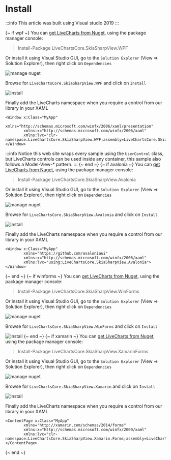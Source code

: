 # Install

:::info
This article was built using Visual studio 2019
:::

{~ if wpf ~}
You can [get LiveCharts from Nuget](https://www.nuget.org/packages/LiveChartsCore.SkiaSharpView.WPF), using the package manager console:

> Install-Package LiveChartsCore.SkiaSharpView.WPF

Or install it using Visual Studio GUI, go to the `Solution Explorer` (View => Solution Explorer), then right click on `Dependencies`

![manage nuget](https://raw.githubusercontent.com/beto-rodriguez/LiveCharts2/master/docs/_assets/managenugetpackages.png)

Browse for `LiveChartsCore.SkiaSharpView.WPF` and click on `Install`

![install](https://raw.githubusercontent.com/beto-rodriguez/LiveCharts2/master/docs/_assets/installwpf.png)

Finally add the LiveCharts namespace when you require a control from our library in your XAML

<pre><code>&lt;Window x:Class="MyApp"
        xmlns="http://schemas.microsoft.com/winfx/2006/xaml/presentation"
        xmlns:x="http://schemas.microsoft.com/winfx/2006/xaml" 
        <span class="highlight-this">xmlns:lvc="clr-namespace:LiveChartsCore.SkiaSharpView.WPF;assembly=LiveChartsCore.SkiaSharpView.WPF"</span>>
&lt;/Window>
</code></pre>

:::info
Notice this web site wraps every sample using the `UserControl` class, but LiveCharts controls can be used inside any container, 
this sample also follows a Model-View-* pattern.
:::
{~ end ~}
{~ if avalonia ~}
You can [get LiveCharts from Nuget](https://www.nuget.org/packages/LiveChartsCore.SkiaSharpView.Avalonia), using the package manager console:

> Install-Package LiveChartsCore.SkiaSharpView.Avalonia

Or install it using Visual Studio GUI, go to the `Solution Explorer` (View => Solution Explorer), then right click on `Dependencies`

![manage nuget](https://raw.githubusercontent.com/beto-rodriguez/LiveCharts2/master/docs/_assets/managenugetpackages.png)

Browse for `LiveChartsCore.SkiaSharpView.Avalonia` and click on `Install`

![install](https://raw.githubusercontent.com/beto-rodriguez/LiveCharts2/master/docs/_assets/installavalonia.png)

Finally add the LiveCharts namespace when you require a control from our library in your XAML

<pre><code>&lt;Window x:Class="MyApp"
        xmlns="https://github.com/avaloniaui"
        xmlns:x="http://schemas.microsoft.com/winfx/2006/xaml"
        <span class="highlight-this">xmlns:lvc="using:LiveChartsCore.SkiaSharpView.Avalonia"</span>>
&lt;/Window>
</code></pre>
{~ end ~}
{~ if winforms ~}
You can [get LiveCharts from Nuget](https://www.nuget.org/packages/LiveChartsCore.SkiaSharpView.WinForms), using the package manager console:

> Install-Package LiveChartsCore.SkiaSharpView.WinForms

Or install it using Visual Studio GUI, go to the `Solution Explorer` (View => Solution Explorer), then right click on `Dependencies`

![manage nuget](https://raw.githubusercontent.com/beto-rodriguez/LiveCharts2/master/docs/_assets/managenugetpackages.png)

Browse for `LiveChartsCore.SkiaSharpView.WinForms` and click on `Install`

![install](https://raw.githubusercontent.com/beto-rodriguez/LiveCharts2/master/docs/_assets/installwinforms.png)
{~ end ~}
{~ if xamarin ~}
You can [get LiveCharts from Nuget](https://www.nuget.org/packages/LiveChartsCore.SkiaSharpView.XamarinForms), using the package manager console:

> Install-Package LiveChartsCore.SkiaSharpView.XamarinForms

Or install it using Visual Studio GUI, go to the `Solution Explorer` (View => Solution Explorer), then right click on `Dependencies`

![manage nuget](https://raw.githubusercontent.com/beto-rodriguez/LiveCharts2/master/docs/_assets/managenugetpackages.png)

Browse for `LiveChartsCore.SkiaSharpView.Xamarin` and click on `Install`

![install](https://raw.githubusercontent.com/beto-rodriguez/LiveCharts2/master/docs/_assets/installxamarin.png)

Finally add the LiveCharts namespace when you require a control from our library in your XAML

<pre><code>&lt;ContentPage x:Class="MyApp"
        xmlns="http://xamarin.com/schemas/2014/forms"
        xmlns:x="http://schemas.microsoft.com/winfx/2009/xaml"
        <span class="highlight-this">xmlns:lvc="clr-namespace:LiveChartsCore.SkiaSharpView.Xamarin.Forms;assembly=LiveChartsCore.SkiaSharpView.XamarinForms"</span>>
&lt;/ContentPage>
</code></pre>
{~ end ~}
